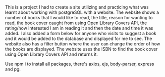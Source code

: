 This is a project I had to create a site utilizing and practicing what was learnt about working with postgreSQL with a website. 
The website shows a number of books that I would like to read, the title, reason for wanting to read, the book cover caught from using Open Library Covers API,
the rating/how interested I am in reading it and then the date and time it was added. I also added a form below for anyone who visits to suggest a book and it would be added to the database
and displayed for me to see. 
The website also has a filter button where the user can change the order of how the books are displayed.
The website uses the ISBN to find the book cover using Open Library Covers API and returns it.

Use npm i to install all packages, there's axios, ejs, body-parser, express and pg.
